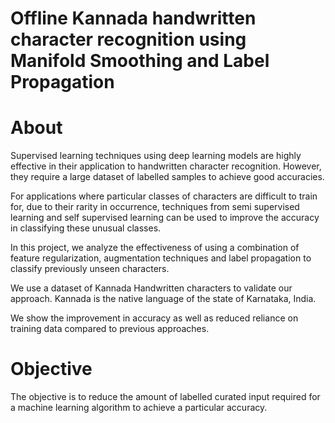# Offline Kannada handwritten character recognition using Manifold Smoothing and Label Propagation 


# About

Supervised learning techniques using deep learning models are highly effective in their application to handwritten character recognition. However, they require a large dataset of labelled samples to achieve good accuracies. 

For applications where particular classes of characters are difficult to train for, due to their rarity in occurrence, techniques from semi supervised learning and self supervised learning can be used to improve the accuracy in classifying these unusual classes. 

In this project, we analyze the effectiveness of using a combination of feature regularization, augmentation techniques and label propagation to classify previously unseen characters. 

We use a dataset of Kannada Handwritten characters to validate our approach. Kannada is the native language of the state of Karnataka, India. 

We show the improvement in accuracy as well as reduced reliance on training data compared to previous approaches.

# Objective

The objective is to reduce the amount of labelled curated input required for a machine learning algorithm to achieve a particular accuracy. 

